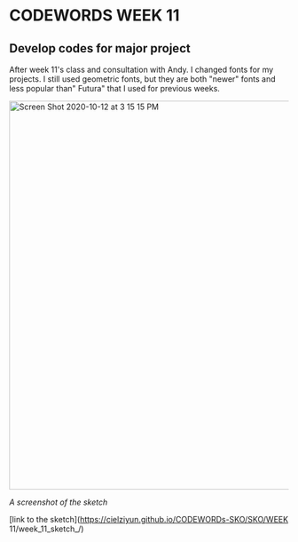 # CODEWORDS WEEK 11

## Develop codes for major project

After week 11's class and consultation with Andy. I changed fonts for my projects. I still used geometric fonts, but they are both "newer" fonts and less popular than" Futura" that I used for previous weeks.

<img width="700" alt="Screen Shot 2020-10-12 at 3 15 15 PM" src="https://user-images.githubusercontent.com/68975607/95716423-0731c380-0c9e-11eb-8adb-8dcce4a5e120.png">

*A screenshot of the sketch*

[link to the sketch](https://cielziyun.github.io/CODEWORDs-SKO/SKO/WEEK 11/week_11_sketch_/)
